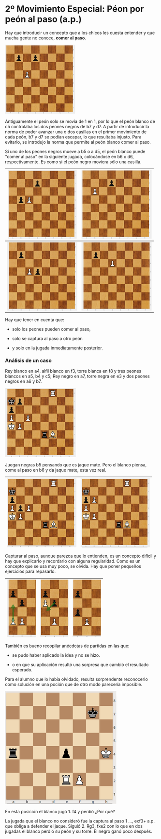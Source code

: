 # 2º Movimiento Especial: Péon por peón al paso (a.p.)

Hay que introducir un concepto que a los chicos les cuesta entender y que mucha gente no conoce, **comer al paso**.

![](img/image33.png)

Antiguamente el peón solo se movía de 1 en 1, por lo que el peón blanco de c5 controlaba los dos peones negros  de b7 y d7. A partir de introducir la norma de poder avanzar una o dos casillas en el primer movimiento de cada peón, b7 y d7 se podían escapar, lo que resultaba injusto. Para evitarlo, se introdujo la norma que permite al peón blanco comer al paso.

Si uno de los peones negros mueve a b5 o a d5, el peón blanco puede "comer al paso" en la siguiente jugada, colocándose en b6 o d6, respectivamente. Es como si el peón negro  moviera sólo una casilla.

|![](img/image55.png)|![](img/image58.png)|
|---|---|
|![](img/image89.png)|![](img/image95.png)|

Hay que tener en cuenta que:

- solo los peones pueden comer al paso,

- solo se captura al paso a otro peón

- y solo en la jugada inmediatamente posterior.

### Análisis de un caso

Rey blanco en a4, alfil blanco en f3, torre blanca en f8 y tres peones blancos en a5, b4 y c5; Rey negro en a7, torre negra en e3 y dos peones negros en a6 y b7.

![](img/image124.png)

Juegan negras b5 pensando que es jaque mate. Pero el blanco piensa, come al paso en b6 y da jaque mate, esta vez real.

|![](img/image121.png)|![](img/image51.png)|
|---|---|

Capturar al paso, aunque parezca que lo entienden, es un concepto difícil y hay que explicarlo y recordarlo con alguna regularidad. Como es un concepto que se usa muy poco, se olvida. Hay que poner pequeños ejercicios para repasarlo.

|![](img/image135.png)|![](img/image93.png)|![](img/image26.png)|
|---|---|---|

También es bueno recopilar anécdotas de partidas en las que:

- se pudo haber aplicado la idea y no se hizo.

- o en que su aplicación resultó una sorpresa que cambió el resultado esperado.

Para el alumno que lo había olvidado, resulta sorprendente reconocerlo como solución en una poción que de otro modo parecería imposible.

![](img/image20.png)

En esta posición el blanco jugó 1. f4 y perdió ¿Por qué?

La jugada que el blanco no consideró fue la captura al paso 1 …, exf3+ a.p. que obliga a defender el jaque. Siguió 2. Rg3, fxe2 con lo que en dos jugadas el blanco perdió su peón y su torre. El negro ganó poco después.
